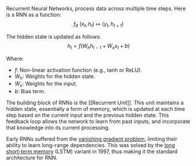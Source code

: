 Recurrent Neural Networks, process data across multiple time steps. Here is a RNN as a function:
$$
f_{\theta} \ (x_t, h_t) \mapsto (y_t, h_{t+1})
$$

The hidden state is updated as follows:
$$
h_t = f(W_h h_{t-1} + W_x x_t + b)
$$

Where:  
- $f$: Non-linear activation function (e.g., tanh or ReLU).
- $W_h$: Weights for the hidden state.  
- $W_x$: Weights for the input.  
- $b$: Bias term.  


The building block of RNNs is the [[Recurrent Unit]]. This unit maintains a hidden state, essentially a form of memory, which is updated at each time step based on the current input and the previous hidden state. This feedback loop allows the network to learn from past inputs, and incorporate that knowledge into its current processing.

Early RNNs suffered from the [vanishing gradient problem](https://en.wikipedia.org/wiki/Vanishing_gradient_problem "Vanishing gradient problem"), limiting their ability to learn long-range dependencies. This was solved by the [long short-term memory](https://en.wikipedia.org/wiki/Long_short-term_memory "Long short-term memory") (LSTM) variant in 1997, thus making it the standard architecture for RNN.